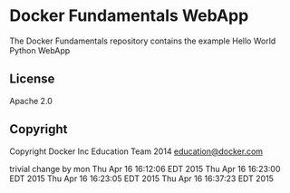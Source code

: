 Docker Fundamentals WebApp
==========================

The Docker Fundamentals repository contains the example Hello World Python WebApp

## License

Apache 2.0

## Copyright

Copyright Docker Inc Education Team 2014 <education@docker.com>


trivial change by mon
Thu Apr 16 16:12:06 EDT 2015
Thu Apr 16 16:23:00 EDT 2015
Thu Apr 16 16:23:05 EDT 2015
Thu Apr 16 16:37:23 EDT 2015
